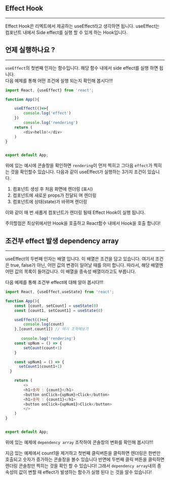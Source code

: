 ## Effect Hook

---

Effect Hook은 리엑트에서 제공하는 useEffect라고 생각하면 됩니다. useEffect는 컴포넌트 내에서 Side effect를 실행 할 수 있게 하는 Hook입니다.
<br />

## 언제 실행하나요 ?

---

`useEffect`의 첫번째 인자는 함수입니다. 해당 함수 내에서 side effect를 실행 하면 됩니다.  
다음 예제를 통해 어떤 조건에 실행 되는지 확인해 봅시다!!!
<br />

```js
import React, {useEffect} from 'react';

function App(){

    useEffect(()=>{
        console.log('effect')
    })
        console.log('rendering')
    return (
        <div>hello!</div>
    )
}


export default App;
```

위에 있는 예시에 콘솔창을 확인하면 `rendering`이 먼저 찍히고 그다음 `effect`가 찍히는 것을 확인할수 있습니다. 다음과 같이 useEffect가 실행하는 3가지 조건이 있습니다.  
1. 컴포넌트 생성 후 처음 화면에 렌더링 (표시)<br />
2. 컴포넌트에 새로운 props가 전달되 며 렌더링<br />
3. 컴포넌트에 상태(state)가 바뀌며 렌더링<br />

이와 같이 매 번 새롭게 컴포넌트가 렌더링 될때 Effect Hook이 실행 됩니다.<br />

주의할점은 최상위에서만 Hook을 호출하고 React함수 내에서 Hook을 호출 합니다!
<br />

## 조건부 effect 발생 dependency array

---

useEffect의 두번째 인자는 배열 입니다. 이 배열은 조건을 담고 있습니다. 여기서 조건은 true, false가 아닌, 어떤 값의 변경이 일어날 때를 의미 합니다. 따라서, 해당 배열엔 어떤 값의 목록이 들어갑니다. 이 배열을 종속성 배열이라고도 부릅니다.<br />

다음 예제를 통해 조건부 effect에 대해 알아 봅시다!!!

```js
import React, {useEffect,useState} from 'react';

function App(){
    const [count, setCount] = useState(0)
    const [count1, setCount1] = useState(0)

    useEffect(()=>{
        console.log(count)
    },[count,count1]) // 여기 조작해보기
 
       console.log('rendering')
    const upNum = () => {
        setCount(count+1)
    }

    const upNum1 = () => {
      setCount1(count1+1)
  }

    return (
        <>
        <h1>숫자 : {count}</h1>
        <button onClick={upNum}>Click</button>
        <h1>숫자 : {count1}</h1>
        <button onClick={upNum1}>Click</button>
        </>
    )
}


export default App;

```

위에 있는 예제에 `dependency array` 조작하여 콘솔창의 변화를 확인해 봅시다!!!  

지금 있는 예제에서 count1을 제거하고 첫번째 클릭버튼을 클릭하면 렌더링은 한번만 호출되고 숫자가 증가하는 콘솔창을 볼수 있습니다 반면에 두번째 클릭 버튼을 클릭하면 렌더링 콘솔창만 찍히는 것을 확인 할 수 있습니다! 그래서 `dependency array`내의 종속성의 값이 변할 때 effect가 발생하는 함수가 실행 된다 는 것을 알수 있습니다! 
